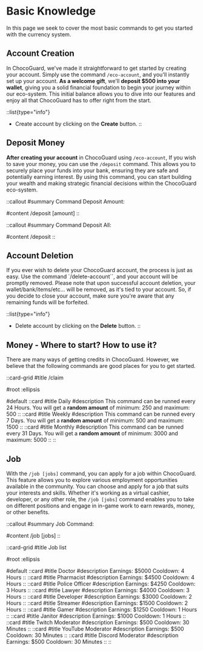 # Basic Knowledge

In this page we seek to cover the most basic commands to get you started with the currency system.

## Account Creation

In ChocoGuard, we've made it straightforward to get started by creating your account. Simply use the command `/eco-account`, and you'll instantly set up your account. **As a welcome gift**, we'll **deposit $500 into your wallet**, giving you a solid financial foundation to begin your journey within our eco-system. This initial balance allows you to dive into our features and enjoy all that ChocoGuard has to offer right from the start.

::list{type="info"}
- Create account by clicking on the **Create** button.
::



## Deposit Money

**After creating your account** in ChocoGuard using `/eco-account`, If you wish to save your money, you can use the `/deposit` command. This allows you to securely place your funds into your bank, ensuring they are safe and potentially earning interest. By using this command, you can start building your wealth and making strategic financial decisions within the ChocoGuard eco-system.

::callout
#summary
Command Deposit Amount:

#content
/deposit [amount]
::

::callout
#summary
Command Deposit All:

#content
/deposit
::


## Account Deletion

If you ever wish to delete your ChocoGuard account, the process is just as easy. Use the command `/delete-account``, and your account will be promptly removed. Please note that upon successful account deletion, your wallet/bank/items/etc... will be removed, as it's tied to your account. So, if you decide to close your account, make sure you're aware that any remaining funds will be forfeited.

::list{type="info"}
- Delete account by clicking on the **Delete** button.
::



## Money - Where to start? How to use it?

There are many ways of getting credits in ChocoGuard. However, we believe that the following commands are good places for you to get started.

::card-grid
#title
/claim

#root
:ellipsis

#default
  ::card
  #title
  Daily
  #description
  This command can be runned every 24 Hours.
  You will get a **random amount** of minimum: 250 and maximum: 500
  ::
  ::card
  #title
  Weekly
  #description
  This command can be runned every 7 Days.
  You will get a **random amount** of minimum: 500 and maximum: 1500
  ::
  ::card
  #title
  Monthly
  #description
  This command can be runned every 31 Days.
  You will get a **random amount** of minimum: 3000 and maximum: 5000
  ::
::

## Job

With the `/job [jobs]` command, you can apply for a job within ChocoGuard. This feature allows you to explore various employment opportunities available in the community. You can choose and apply for a job that suits your interests and skills. Whether it's working as a virtual cashier, developer, or any other role, the `/job [jobs]` command enables you to take on different positions and engage in in-game work to earn rewards, money, or other benefits.

::callout
#summary
Job Command:

#content
/job [jobs]
::

::card-grid
#title
Job list

#root
:ellipsis

#default
  ::card
  #title
  Doctor
  #description
  Earnings: $5000
  Cooldown: 4 Hours
  ::
  ::card
  #title
  Pharmacist
  #description
  Earnings: $4500
  Cooldown: 4 Hours
  ::
  ::card
  #title
  Police Officer
  #description
  Earnings: $4250
  Cooldown: 3 Hours
  ::
  ::card
  #title
  Lawyer
  #description
  Earnings: $4000
  Cooldown: 3 Hours
  ::
  ::card
  #title
  Developer
  #description
  Earnings: $3000
  Cooldown: 2 Hours
  ::
  ::card
  #title
  Streamer
  #description
  Earnings: $1500
  Cooldown: 2 Hours
  ::
  ::card
  #title
  Gamer
  #description
  Earnings: $1250
  Cooldown: 1 Hours
  ::
  ::card
  #title
  Janitor
  #description
  Earnings: $1000
  Cooldown: 1 Hours
  ::
  ::card
  #title
  Twitch Moderator
  #description
  Earnings: $500
  Cooldown: 30 Minutes
  ::
  ::card
  #title
  YouTube Moderator
  #description
  Earnings: $500
  Cooldown: 30 Minutes
  ::
  ::card
  #title
  Discord Moderator
  #description
  Earnings: $500
  Cooldown: 30 Minutes
  ::
::